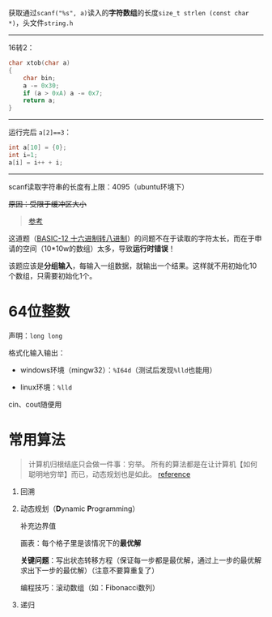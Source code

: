 获取通过`scanf("%s", a)`读入的**字符数组**的长度`size_t strlen (const char *)`，头文件`string.h`

---

16转2：

```c
char xtob(char a)
{
    char bin;
    a -= 0x30;
    if (a > 0xA) a -= 0x7;
    return a;
}
```

---

运行完后 `a[2]==3`：

```c
int a[10] = {0};
int i=1;
a[i] = i++ + i;
```

---

scanf读取字符串的长度有上限：4095（ubuntu环境下）

~~原因：受限于缓冲区大小~~

> [参考](https://www.coder.work/article/178119)

这道题（[BASIC-12 十六进制转八进制](http://lx.lanqiao.cn/problem.page?gpid=T51)）的问题不在于读取的字符太长，而在于申请的空间（10*10w的数组）太多，导致**运行时错误**！

该题应该是**分组输入**，每输入一组数据，就输出一个结果。这样就不用初始化10个数组，只需要初始化1个。

# 64位整数

声明：`long long`

格式化输入输出：

- windows环境（mingw32）：`%I64d`（测试后发现`%lld`也能用）

- linux环境：`%lld`

cin、cout随便用

# 常用算法

>计算机归根结底只会做一件事：穷举。
>所有的算法都是在让计算机【如何聪明地穷举】而已，动态规划也是如此。
>[reference](https://houbb.github.io/2020/01/23/data-struct-learn-07-base-dp#%E5%8A%A8%E6%80%81%E8%A7%84%E5%88%92%E4%B8%8E%E9%80%92%E5%BD%92)

1. 回溯

2. 动态规划（**D**ynamic **P**rogramming）

   补充边界值

   画表：每个格子里是该情况下的**最优解**

   **关键问题**：写出状态转移方程（保证每一步都是最优解，通过上一步的最优解求出下一步的最优解）（注意不要算重复了）

   编程技巧：滚动数组（如：Fibonacci数列）

3. 递归